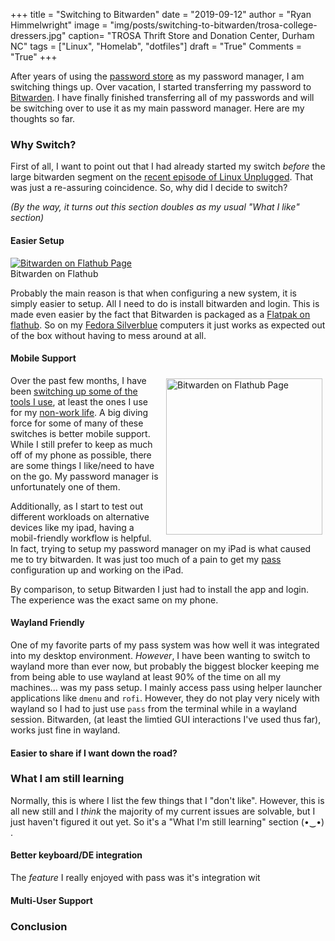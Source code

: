 +++
title  = "Switching to Bitwarden"
date   = "2019-09-12"
author = "Ryan Himmelwright"
image  = "img/posts/switching-to-bitwarden/trosa-college-dressers.jpg"
caption= "TROSA Thrift Store and Donation Center, Durham NC"
tags   = ["Linux", "Homelab", "dotfiles"]
draft  = "True"
Comments = "True"
+++

After years of using the [password store](https://www.passwordstore.org/) as my
password manager, I am switching things up. Over vacation, I started
transferring my password to [Bitwarden](https://bitwarden.com/). I have finally
finished transferring all of my passwords and will be switching over to use it
as my main password manager. Here are my thoughts so far.

<!--more-->

### Why Switch?
First of all, I want to point out that I had already started my switch *before*
the large bitwarden segment on the [recent episode of Linux
Unplugged](https://linuxunplugged.com/316). That was just a re-assuring
coincidence. So, why did I decide to switch?

*(By the way, it turns out this section doubles as my usual "What I like"
section)*

#### Easier Setup

<a href="/img/posts/switching-to-bitwarden/bigtwarden-flathub.png">
<img alt="Bitwarden on Flathub Page" src="/img/posts/switching-to-bitwarden/bitwarden-flathub.png" style="max-width: 100%;"/></a>
<div class="caption">Bitwarden on Flathub</div>

Probably the main reason is that when configuring a new system, it is simply
easier to setup. All I need to do is install bitwarden and login. This is made
even easier by the fact that Bitwarden is packaged as a [Flatpak on
flathub](https://flathub.org/apps/details/com.bitwarden.desktop). So on my
[Fedora Silverblue](https://silverblue.fedoraproject.org/) computers it just
works as expected out of the box without having to mess around at all.

#### Mobile Support

<a href="/img/posts/switching-to-bitwarden/bitwarden-ipad.jpg">
<img alt="Bitwarden on Flathub Page" src="/img/posts/switching-to-bitwarden/bitwarden-ipad.jpg" style="float: right;width: 250px; max-width: 100%; padding: 5px 5px 10px 10px"/></a>


Over the past few months, I have been [switching up some of the tools I
use](/post/switched-to-joplin-notes/), at least the ones I use for my [non-work
life](/post/back-on-org-mode-for-work/). A big diving force for some of many of
these switches is better mobile support. While I still prefer to keep as much
off of my phone as possible, there are some things I like/need to have on the
go. My password manager is unfortunately one of them.

Additionally, as I start to test out different workloads on alternative devices
like my ipad, having a mobil-friendly workflow is helpful. In fact, trying to
setup my password manager on my iPad is what caused me to try bitwarden. It was
just too much of a pain to get my [pass](/post/setting-up-pass/) configuration
up and working on the iPad.

By comparison, to setup Bitwarden I just had to install the app and login. The
experience was the exact same on my phone.

#### Wayland Friendly
One of my favorite parts of my pass system was how well it was integrated into
my desktop environment. *However*, I have been wanting to switch to wayland
more than ever now, but probably the biggest blocker keeping me from being able
to use wayland at least 90% of the time on all my machines... was my pass
setup. I mainly access pass using helper launcher applications like `dmenu` and
`rofi`. However, they do not play very nicely with wayland so I had to just use
`pass` from the terminal while in a wayland session. Bitwarden, (at least the
limtied GUI interactions I've used thus far), works just fine in wayland.

#### Easier to share if I want down the road?

### What I am still learning
Normally, this is where I list the few things that I "don't like". However,
this is all new still and I *think* the majority of my current issues are
solvable, but I just haven't figured it out yet. So it's a "What I'm still
learning" section (•‿•) .

#### Better keyboard/DE integration

The *feature* I really enjoyed with pass was it's integration wit

#### Multi-User Support

### Conclusion
